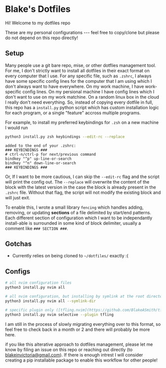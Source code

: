 # Blake's Dotfiles

Hi! Welcome to my dotfiles repo


These are my personal configurations --- feel free to copy/clone but please do not depend on this repo directly!


## Setup

Many people use a git bare repo, mise, or other dotflies management tool. For me, I don't strictly want to install all dotfiles in their exact format on
every computer that I use. For any specific file, such as `.zshrc`, I always have some specific config lines for the computer that I am using which I 
don't always want to have everywhere. On my work machine, I have work-specific config lines. On my persional machine I have config lines which I don't want
to use on my work matchine. On a random linux box in the cloud I really don't need everything. So, instead of copying every dotfile in full, this repo
has a `install.py` python script which has custom installation logic for each program, or a single "feature" accross multiple programs.

For example, to install my preferred keybindings for `.zsh` on a new machine I would run

```sh
python3 install.py zsh keybindings --edit-rc --replace
```
```
added to the end of your .zshrc:
### KEYBINDINGS ###
# ctrl-n/ctrl-p for next/previous command
bindkey "^p" up-line-or-search
bindkey "^n" down-line-or-search
### KEYBINDINGS ###
```

Or, If I want to be more cautious, I can skip the `--edit-rc` flag and the script will print the config out. The 
`--replace` will overwrite the content of the block with the latest version in the case the block is already
present in the `.zshrc` file. Without that flag, the script will not modify the existing block and will just exit.


To enable this, I wrote a small library `fencing` which handles adding, removing, or updating **sections** of a file delimited by start/end patterns. Each different section of configuration which I want to be independantly install-able is surrounded in some
kind of block delimiter, usually a comment like `### SECTION ###`. 

## Gotchas

- Currently relies on being cloned to `~/dotfiles/` exactly :(

## Configs

```sh
# all nvim configuration files
python3 install.py nvim all

# all nvim configuration, but installing by symlink at the root directory level
python3 install.py nvim all --symlink-dir

# specific plugin only ([tfling.nvim](https://github.com/BlakeASmith/tfling.nvim)) as an example
python3 install.py nvim selective --plugin tfling
```


I am still in the process of slowly migrating everything over to this format, so feel free to check back in a month or 2 and there will probably be more here.

if you like this alterative approach to dotfiles management, please let me know by filing an issue on this repo or
reaching out directly (to blakeinvictoria@gmail.com). If there is enough intrest I will consider creating a pip 
installable package to enable this workflow for other people! 
